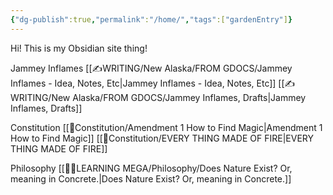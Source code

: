 ```yaml
---
{"dg-publish":true,"permalink":"/home/","tags":["gardenEntry"]}
---
```


Hi! This is my Obsidian site thing!


Jammey Inflames
	[[✍WRITING/New Alaska/FROM GDOCS/Jammey Inflames - Idea, Notes, Etc\|Jammey Inflames - Idea, Notes, Etc]]
	[[✍WRITING/New Alaska/FROM GDOCS/Jammey Inflames, Drafts\|Jammey Inflames, Drafts]]


Constitution
	[[📃Constitution/Amendment 1 How to Find Magic\|Amendment 1 How to Find Magic]]
	[[📃Constitution/EVERY THING MADE OF FIRE\|EVERY THING MADE OF FIRE]]


Philosophy
	[[👨‍🎓LEARNING MEGA/Philosophy/Does Nature Exist? Or, meaning in Concrete.\|Does Nature Exist? Or, meaning in Concrete.]]





